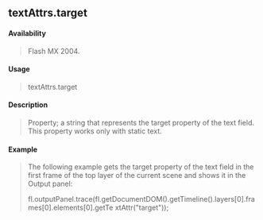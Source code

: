 ## textAttrs.target

#### Availability

> Flash MX 2004.

#### Usage

> textAttrs.target

#### Description

> Property; a string that represents the target property of the text field. This property works only with static text.

#### Example

> The following example gets the target property of the text field in the first frame of the top layer of the current scene and shows it in the Output panel:
>
> fl.outputPanel.trace(fl.getDocumentDOM().getTimeline().layers\[0\].frames\[0\].elements\[0\].getTe xtAttr("target"));
